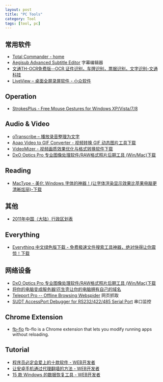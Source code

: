 ```yaml
---
layout: post
title: "PC Tools"
category: Tool
tags: [tool, pc]
---
```

## 常用软件

- [Total Commander - home](http://www.ghisler.com/)
- [Aegisub Advanced Subtitle Editor](http://www.aegisub.org/) 字幕编辑器
- [文通TH-OCR免费版--OCR,证件识别，车牌识别，票据识别，文字识别-文通科技](http://www.wintone.com.cn/a/service/downloads/entry108.aspx)
- [LiveView – 桌面全屏录屏软件 - 小众软件](http://www.appinn.com/liveview/)

## Operation

- [StrokesPlus - Free Mouse Gestures for Windows XP/Vista/7/8](http://www.strokesplus.com/)

## Audio & Video

- [oTranscribe – 播放录音整理为文字](http://www.appinn.com/otranscribe/)
- [Aoao Video to GIF Converter - 视频转换 GIF 动态图片工具下载](http://www.iplaysoft.com/free/aoao-video-to-gif-converter)
- [VideoMizer - 视频画质效果优化与格式转换软件下载](http://www.iplaysoft.com/free/videomizer)
- [DxO Optics Pro 专业图像处理软件/RAW格式照片后期工具 (Win/Mac)下载](http://www.iplaysoft.com/free/dxo-optics-pro)

## Reading

- [MacType - 美化 Windows 字体的神器！(让字体渲染显示效果比苹果电脑更清晰炫丽)-下载](http://www.iplaysoft.com/mactype.html)

<!--more-->

## 其他

- [2011年中国（大陆）行政区划表](http://deerchao.net/info/region/index.htm)

## Everything

- [Everything 中文绿色版下载 - 免费极速文件搜索工具神器，绝对快得让你震惊！下载](http://www.iplaysoft.com/everything.html)

## 网络设备

- [DxO Optics Pro 专业图像处理软件/RAW格式照片后期工具 (Win/Mac)下载](http://www.iplaysoft.com/free/dxo-optics-pro)
- [将你的电脑变成服务器!花生壳让你的电脑拥有自己的域名](http://www.iplaysoft.com/peanuthull.html)
- [Teleport Pro -- Offline Browsing Webspider](http://www.tenmax.com/teleport/pro/home.htm) 网页抓取
- [SUDT AccessPort Debugger for RS232/422/485 Serial Port](http://www.sudt.com/en/ap/download.htm) 串口监控

## Chrome Extension

- [fb-flo](http://facebook.github.io/fb-flo) fb-flo is a Chrome extension that lets you modify running apps without reloading. 

## Tutorial

- [程序员必定会爱上的十款软件 - WEB开发者](http://www.admin10000.com/document/4567.html)
- [让安卓手机通过代理翻墙的方法 - WEB开发者](http://www.admin10000.com/document/4591.html)
- [15 款 Windows 的数据恢复工具 - WEB开发者](http://www.admin10000.com/document/4618.html)